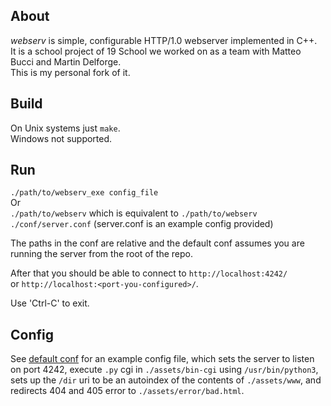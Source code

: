 ## About
_webserv_ is simple, configurable HTTP/1.0 webserver implemented in C++.  
It is a school project of 19 School we worked on as a team with Matteo Bucci and Martin Delforge.  
This is my personal fork of it.  

## Build
On Unix systems just `make`.  
Windows not supported.

## Run
`./path/to/webserv_exe config_file`  
Or  
`./path/to/webserv` which is equivalent to `./path/to/webserv ./conf/server.conf` (server.conf is an example config provided)

The paths in the conf are relative and the default conf assumes you are running the server from the root of the repo.

After that you should be able to connect to `http://localhost:4242/`  
or `http://localhost:<port-you-configured>/`.  

Use 'Ctrl-C' to exit.

## Config
See [default conf](conf/server.conf) for an example config file, which sets the server to listen
on port 4242, execute `.py` cgi in `./assets/bin-cgi` using `/usr/bin/python3`,
sets up the `/dir` uri to be an autoindex of the contents of `./assets/www`,
and redirects 404 and 405 error to `./assets/error/bad.html`.
